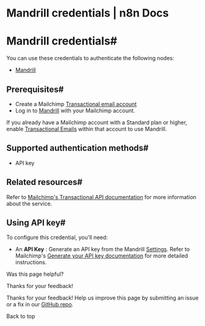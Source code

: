 # Mandrill credentials | n8n Docs

[ ](https://github.com/n8n-io/n8n-docs/edit/main/docs/integrations/builtin/credentials/mandrill.md "Edit this page")

# Mandrill credentials#

You can use these credentials to authenticate the following nodes:

  * [Mandrill](../../app-nodes/n8n-nodes-base.mandrill/)

## Prerequisites#

  * Create a Mailchimp [Transactional email account](https://mailchimp.com/features/transactional-email-infrastructure/)
  * Log in to [Mandrill](https://mandrillapp.com/login/) with your Mailchimp account.

If you already have a Mailchimp account with a Standard plan or higher, enable [Transactional Emails](https://mailchimp.com/help/add-or-remove-transactional-email) within that account to use Mandrill.

## Supported authentication methods#

  * API key

## Related resources#

Refer to [Mailchimp's Transactional API documentation](https://mailchimp.com/developer/transactional/api/) for more information about the service.

## Using API key#

To configure this credential, you'll need:

  * An **API Key** : Generate an API key from the Mandrill [Settings](https://mandrillapp.com/settings). Refer to Mailchimp's [Generate your API key documentation](https://mailchimp.com/developer/transactional/guides/quick-start/#generate-your-api-key) for more detailed instructions.

Was this page helpful? 

Thanks for your feedback! 

Thanks for your feedback! Help us improve this page by submitting an issue or a fix in our [GitHub repo](https://github.com/n8n-io/n8n-docs). 

Back to top